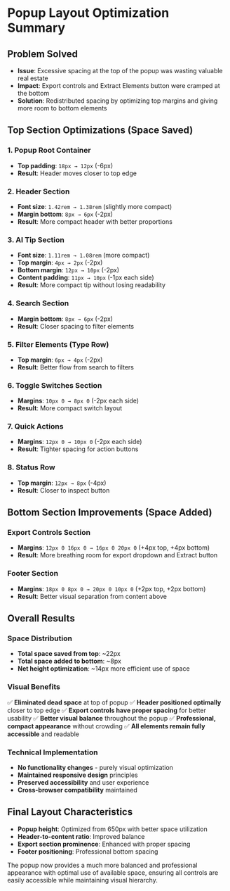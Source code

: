 # Popup Layout Optimization Summary

## Problem Solved
- **Issue**: Excessive spacing at the top of the popup was wasting valuable real estate
- **Impact**: Export controls and Extract Elements button were cramped at the bottom
- **Solution**: Redistributed spacing by optimizing top margins and giving more room to bottom elements

## Top Section Optimizations (Space Saved)

### 1. Popup Root Container
- **Top padding**: `18px → 12px` (-6px)
- **Result**: Header moves closer to top edge

### 2. Header Section
- **Font size**: `1.42rem → 1.38rem` (slightly more compact)
- **Margin bottom**: `8px → 6px` (-2px)
- **Result**: More compact header with better proportions

### 3. AI Tip Section
- **Font size**: `1.11rem → 1.08rem` (more compact)
- **Top margin**: `4px → 2px` (-2px)
- **Bottom margin**: `12px → 10px` (-2px)
- **Content padding**: `11px → 10px` (-1px each side)
- **Result**: More compact tip without losing readability

### 4. Search Section
- **Margin bottom**: `8px → 6px` (-2px)
- **Result**: Closer spacing to filter elements

### 5. Filter Elements (Type Row)
- **Top margin**: `6px → 4px` (-2px)
- **Result**: Better flow from search to filters

### 6. Toggle Switches Section
- **Margins**: `10px 0 → 8px 0` (-2px each side)
- **Result**: More compact switch layout

### 7. Quick Actions
- **Margins**: `12px 0 → 10px 0` (-2px each side)
- **Result**: Tighter spacing for action buttons

### 8. Status Row
- **Top margin**: `12px → 8px` (-4px)
- **Result**: Closer to inspect button

## Bottom Section Improvements (Space Added)

### Export Controls Section
- **Margins**: `12px 0 16px 0 → 16px 0 20px 0` (+4px top, +4px bottom)
- **Result**: More breathing room for export dropdown and Extract button

### Footer Section
- **Margins**: `18px 0 8px 0 → 20px 0 10px 0` (+2px top, +2px bottom)
- **Result**: Better visual separation from content above

## Overall Results

### Space Distribution
- **Total space saved from top**: ~22px
- **Total space added to bottom**: ~8px
- **Net height optimization**: ~14px more efficient use of space

### Visual Benefits
✅ **Eliminated dead space** at top of popup
✅ **Header positioned optimally** closer to top edge
✅ **Export controls have proper spacing** for better usability
✅ **Better visual balance** throughout the popup
✅ **Professional, compact appearance** without crowding
✅ **All elements remain fully accessible** and readable

### Technical Implementation
- **No functionality changes** - purely visual optimization
- **Maintained responsive design** principles
- **Preserved accessibility** and user experience
- **Cross-browser compatibility** maintained

## Final Layout Characteristics
- **Popup height**: Optimized from 650px with better space utilization
- **Header-to-content ratio**: Improved balance
- **Export section prominence**: Enhanced with proper spacing
- **Footer positioning**: Professional bottom spacing

The popup now provides a much more balanced and professional appearance with optimal use of available space, ensuring all controls are easily accessible while maintaining visual hierarchy.
